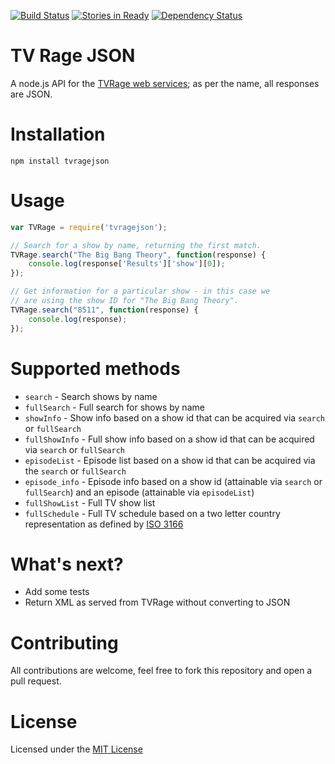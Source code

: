[![Build Status](https://travis-ci.org/AnSavvides/tvrage-json.png)](https://travis-ci.org/AnSavvides/tvrage-json)
[![Stories in Ready](https://badge.waffle.io/AnSavvides/tvrage-json.png)](http://waffle.io/AnSavvides/tvrage-json)
[![Dependency Status](https://david-dm.org/AnSavvides/tvrage-json.png)](https://david-dm.org/AnSavvides/tvrage-json)

# TV Rage JSON

A node.js API for the [TVRage web services](http://services.tvrage.com/info.php?page=main); as per the name, all responses are JSON.

# Installation

`npm install tvragejson`

# Usage

```js
var TVRage = require('tvragejson');

// Search for a show by name, returning the first match.
TVRage.search("The Big Bang Theory", function(response) {
    console.log(response['Results']['show'][0]);
});

// Get information for a particular show - in this case we
// are using the show ID for "The Big Bang Theory".
TVRage.search("8511", function(response) {
    console.log(response);
});

```

# Supported methods
* `search` - Search shows by name
* `fullSearch` - Full search for shows by name
* `showInfo` - Show info based on a show id that can be acquired via `search` or `fullSearch`
* `fullShowInfo` - Full show info based on a show id that can be acquired via `search` or `fullSearch`
* `episodeList` - Episode list based on a show id that can be acquired via the `search` or `fullSearch`
* `episode_info` - Episode info based on a show id (attainable via `search` or `fullSearch`) and an episode (attainable via `episodeList`)
* `fullShowList` - Full TV show list
* `fullSchedule` - Full TV schedule based on a two letter country representation as defined by [ISO 3166](http://www.iso.org/iso/country_codes)

# What's next?
* Add some tests
* Return XML as served from TVRage without converting to JSON

# Contributing
All contributions are welcome, feel free to fork this repository and open a pull request.

# License
Licensed under the [MIT License](http://opensource.org/licenses/MIT)